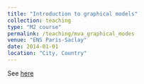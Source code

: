 ```yaml
---
title: "Introduction to graphical models"
collection: teaching
type: "M2 course"
permalink: /teaching/mva_graphical_modes
venue: "ENS Paris-Saclay"
date: 2014-01-01
location: "City, Country"
---
```


See
[here](http://helios.mi.parisdescartes.fr/~platouch/mva/Introduction%20to%20Probabilistic%20Graphical%20Models%20-%20MVA.html)
